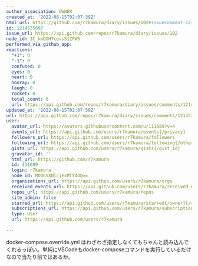 ```yaml
---
author_association: OWNER
created_at: '2022-08-15T02:07:39Z'
html_url: https://github.com/r7kamura/diary/issues/102#issuecomment-1214535097
id: 1214535097
issue_url: https://api.github.com/repos/r7kamura/diary/issues/102
node_id: IC_kwDOHTcevs5IZFW5
performed_via_github_app: 
reactions:
  "+1": 0
  "-1": 0
  confused: 0
  eyes: 0
  heart: 0
  hooray: 0
  laugh: 0
  rocket: 0
  total_count: 0
  url: https://api.github.com/repos/r7kamura/diary/issues/comments/1214535097/reactions
updated_at: '2022-08-15T02:07:59Z'
url: https://api.github.com/repos/r7kamura/diary/issues/comments/1214535097
user:
  avatar_url: https://avatars.githubusercontent.com/u/111689?v=4
  events_url: https://api.github.com/users/r7kamura/events{/privacy}
  followers_url: https://api.github.com/users/r7kamura/followers
  following_url: https://api.github.com/users/r7kamura/following{/other_user}
  gists_url: https://api.github.com/users/r7kamura/gists{/gist_id}
  gravatar_id: ''
  html_url: https://github.com/r7kamura
  id: 111689
  login: r7kamura
  node_id: MDQ6VXNlcjExMTY4OQ==
  organizations_url: https://api.github.com/users/r7kamura/orgs
  received_events_url: https://api.github.com/users/r7kamura/received_events
  repos_url: https://api.github.com/users/r7kamura/repos
  site_admin: false
  starred_url: https://api.github.com/users/r7kamura/starred{/owner}{/repo}
  subscriptions_url: https://api.github.com/users/r7kamura/subscriptions
  type: User
  url: https://api.github.com/users/r7kamura

---
```

docker-compose.override.yml はわざわざ指定しなくてもちゃんと読み込んでくれるっぽい。単純にVSCodeもdocker-composeコマンドを実行しているだけなので当たり前ではあるか。